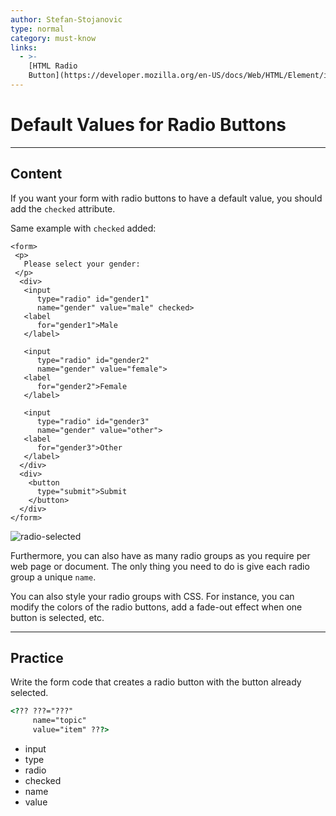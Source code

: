 ```yaml
---
author: Stefan-Stojanovic
type: normal
category: must-know
links:
  - >-
    [HTML Radio
    Button](https://developer.mozilla.org/en-US/docs/Web/HTML/Element/input/radio){documentation}
---
```


# Default Values for Radio Buttons


---

## Content

If you want your form with radio buttons to have a default value, you should add the `checked` attribute.

Same example with `checked` added:

```plain-text
<form>
 <p>
   Please select your gender:
 </p>
  <div>
   <input
      type="radio" id="gender1"
      name="gender" value="male" checked>
   <label
      for="gender1">Male
   </label>

   <input
      type="radio" id="gender2"
      name="gender" value="female">
   <label
      for="gender2">Female
   </label>

   <input
      type="radio" id="gender3"
      name="gender" value="other">
   <label
      for="gender3">Other
   </label>
  </div>
  <div>
    <button
      type="submit">Submit
    </button>
  </div>
</form>
```

![radio-selected](https://img.enkipro.com/ce8d1eb374eeaf7046c6b3916ed11443.png)

Furthermore, you can also have as many radio groups as you require per web page or document. The only thing you need to do is give each radio group a unique `name`.

You can also style your radio groups with CSS. For instance, you can modify the colors of the radio buttons, add a fade-out effect when one button is selected, etc.


---

## Practice

Write the form code that creates a radio button with the button already selected.

```html
<??? ???="???"
     name="topic"
     value="item" ???>
```

- input
- type
- radio
- checked
- name
- value
 
